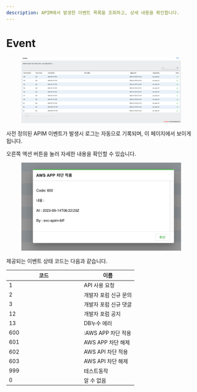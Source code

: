 ```yaml
---
description: APIM에서 발생한 이벤트 목록을 조회하고, 상세 내용을 확인합니다.
---
```


# Event

<figure><img src="../.gitbook/assets/image (3).png" alt=""><figcaption></figcaption></figure>

사전 정의된 APIM 이벤트가 발생시 로그는 자동으로 기록되며, 이 페이지에서 보이게 됩니다.

오른쪽 액션 버튼을 눌러 자세한 내용을 확인할 수 있습니다.

<figure><img src="../.gitbook/assets/image (53).png" alt=""><figcaption></figcaption></figure>

제공되는 이벤트 상태 코드는 다음과 같습니다.

<table><thead><tr><th width="185">코드</th><th>이름</th></tr></thead><tbody><tr><td>1</td><td>API 사용 요청</td></tr><tr><td>2</td><td>개발자 포럼 신규 문의</td></tr><tr><td>3</td><td>개발자 포럼 신규 댓글</td></tr><tr><td>12</td><td>개발자 포럼 공지</td></tr><tr><td>13</td><td>DB누수 에러 </td></tr><tr><td>600</td><td>:AWS APP 차단 적용</td></tr><tr><td>601</td><td>AWS APP 차단 해제</td></tr><tr><td>602</td><td>AWS API 차단 적용</td></tr><tr><td>603</td><td>AWS API 차단 해제</td></tr><tr><td>999</td><td>테스트동작</td></tr><tr><td>0</td><td>알 수 없음</td></tr></tbody></table>

